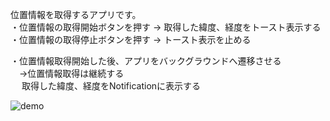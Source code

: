 位置情報を取得するアプリです。  
・位置情報の取得開始ボタンを押す -> 取得した緯度、経度をトースト表示する  
・位置情報の取得停止ボタンを押す -> トースト表示を止める  
  
・位置情報取得開始した後、アプリをバックグラウンドへ遷移させる  
　->位置情報取得は継続する  
 　 取得した緯度、経度をNotificationに表示する  

![demo](https://github.com/ArtWork2020/backgroundLocation/wiki/rickhako/backgroundLocation/g9n1p-0ud87.gif)
